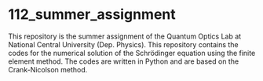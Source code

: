 # 112_summer_assignment
This repository is the summer assignment of the Quantum Optics Lab at National Central University (Dep. Physics). This repository contains the codes for the numerical solution of the Schrödinger equation using the finite element method. The codes are written in Python and are based on the Crank-Nicolson method.
